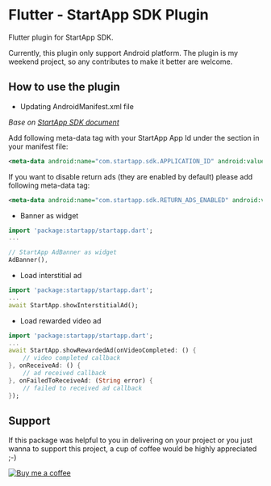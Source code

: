 # Flutter - StartApp SDK Plugin

Flutter plugin for StartApp SDK.

Currently, this plugin only support Android platform. The plugin is my weekend project, so any contributes to make it
better are welcome.

## How to use the plugin 

* Updating AndroidManifest.xml file

_Base on [StartApp SDK document](https://support.startapp.com/hc/en-us/articles/360002411114-Android-Standard-#Step1,AddingandInitializingtheSDKtoYourProject)_

Add following meta-data tag with your StartApp App Id under the <application> section in your manifest file:
```xml
<meta-data android:name="com.startapp.sdk.APPLICATION_ID" android:value="startapp_app_id" />
```

If you want to disable return ads (they are enabled by default) please add following meta-data tag:
```xml
<meta-data android:name="com.startapp.sdk.RETURN_ADS_ENABLED" android:value="false" />
```

* Banner as widget
```dart
import 'package:startapp/startapp.dart';
...

// StartApp AdBanner as widget
AdBanner(),
```

* Load interstitial ad
```dart
import 'package:startapp/startapp.dart';
...
await StartApp.showInterstitialAd();
```

* Load rewarded video ad
```dart
import 'package:startapp/startapp.dart';
...
await StartApp.showRewardedAd(onVideoCompleted: () {
    // video completed callback
}, onReceiveAd: () {
    // ad received callback
}, onFailedToReceiveAd: (String error) {
    // failed to received ad callback
});
```

## Support
If this package was helpful to you in delivering on your project or you just wanna to support this project, a cup of coffee would be highly appreciated ;-)

[![Buy me a coffee](https://cdn.buymeacoffee.com/buttons/default-green.png)](https://www.buymeacoffee.com/htoOyQV)
